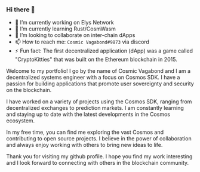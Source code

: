 ### Hi there 👋

- 🔭 I’m currently working on Elys Network
- 🌱 I’m currently learning Rust/CosmWasm
- 👯 I’m looking to collaborate on inter-chain dApps
- :mailbox: How to reach me: `Cosmic Vagabond#9873` via discord
- ⚡ Fun fact: The first decentralized application (dApp) was a game called "CryptoKitties" that was built on the Ethereum blockchain in 2015.

Welcome to my portfolio! I go by the name of Cosmic Vagabond and I am a decentralized systems engineer with a focus on Cosmos SDK. I have a passion for building applications that promote user sovereignty and security on the blockchain.

I have worked on a variety of projects using the Cosmos SDK, ranging from decentralized exchanges to prediction markets. I am constantly learning and staying up to date with the latest developments in the Cosmos ecosystem.

In my free time, you can find me exploring the vast Cosmos and contributing to open source projects. I believe in the power of collaboration and always enjoy working with others to bring new ideas to life.

Thank you for visiting my github profile. I hope you find my work interesting and I look forward to connecting with others in the blockchain community. 
